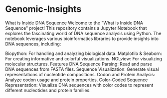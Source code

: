 # Genomic-Insights
What is Inside DNA Sequence
Welcome to the "What is Inside DNA Sequence" project! This repository contains a Jupyter Notebook that explores the fascinating world of DNA sequence analysis using Python. The notebook leverages various bioinformatics libraries to provide insights into DNA sequences, including:

Biopython: For handling and analyzing biological data.
Matplotlib & Seaborn: For creating informative and colorful visualizations.
NGLview: For visualizing molecular structures.
Features
DNA Sequence Parsing: Read and parse DNA sequences from FASTA files.
Sequence Visualization: Generate visual representations of nucleotide compositions.
Codon and Protein Analysis: Analyze codon usage and protein properties.
Color-Coded Sequence Representation: Visualize DNA sequences with color codes to represent different nucleotides and protein families.
